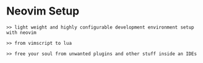 
# Neovim Setup

    >> light weight and highly configurable development environment setup with neovim

    >> from vimscript to lua

    >> free your soul from unwanted plugins and other stuff inside an IDEs

